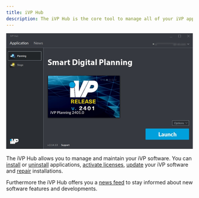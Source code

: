 ```yaml
---
title: iVP Hub
description: The iVP Hub is the core tool to manage all of your iVP applications and stay up to date with our latest developments.
---
```


![iVP Hub - Default View](../../.gitbook/assets/hub_default.png)

The iVP Hub allows you to manage and maintain your iVP software. You can [install](./application-management/install-applications.md) or [uninstall](./application-management/remove-installations.md) applications, [activate licenses](./application-management/license-activation.md), [update](./application-management/installation-updates.md) your iVP software and [repair](./application-management/repair-installations.md) installations.

Furthermore the iVP Hub offers you a [news feed](./ivp-news.md) to stay informed about new software features and developments.